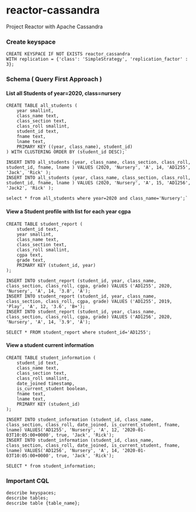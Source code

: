 # reactor-cassandra
Project Reactor with Apache Cassandra

### Create keyspace
    CREATE KEYSPACE IF NOT EXISTS reactor_cassandra 
    WITH replication = {'class': 'SimpleStrategy', 'replication_factor' : 3};

### Schema ( Query First Approach )
#### List all Students of year=2020, class=nursery 
    CREATE TABLE all_students (
        year smallint,
        class_name text,
        class_section text,
        class_roll smallint,
        student_id text,
        fname text,
        lname text,
        PRIMARY KEY ((year, class_name), student_id)
    ) WITH CLUSTERING ORDER BY (student_id DESC);`

```cassandraql
INSERT INTO all_students (year, class_name, class_section, class_roll, student_id, fname, lname ) VALUES (2020, 'Nursery', 'A', 14, 'AD1255', 'Jack', 'Rick' );
INSERT INTO all_students (year, class_name, class_section, class_roll, student_id, fname, lname ) VALUES (2020, 'Nursery', 'A', 15, 'AD1256', 'Jack2', 'Rick' );

select * from all_students where year=2020 and class_name='Nursery';`
```

#### View a Student profile with list for each year cgpa 

    CREATE TABLE student_report (
        student_id text,
        year smallint,
        class_name text,
        class_section text,
        class_roll smallint,
        cgpa text,
        grade text,
        PRIMARY KEY (student_id, year)
    );

```cassandraql
INSERT INTO student_report (student_id, year, class_name, class_section, class_roll, cgpa, grade) VALUES ('AD1255', 2020, 'Nursery', 'A', 14, '3.8', 'A');
INSERT INTO student_report (student_id, year, class_name, class_section, class_roll, cgpa, grade) VALUES ('AD1255', 2019, 'Play', 'A', 12, '3.6', 'B+');
INSERT INTO student_report (student_id, year, class_name, class_section, class_roll, cgpa, grade) VALUES ('AD1256', 2020, 'Nursery', 'A', 14, '3.9', 'A');

SELECT * FROM student_report where student_id='AD1255';
```

#### View a student current information
    CREATE TABLE student_information (
        student_id text,
        class_name text,
        class_section text,
        class_roll smallint,
        date_joined timestamp,
        is_current_student boolean,
        fname text,
        lname text,
        PRIMARY KEY (student_id)
    );

```cassandraql
INSERT INTO student_information (student_id, class_name, class_section, class_roll, date_joined, is_current_student, fname, lname) VALUES('AD1255', 'Nursery', 'A', 12, '2020-01-03T10:05:00+0000', true, 'Jack', 'Rick');
INSERT INTO student_information (student_id, class_name, class_section, class_roll, date_joined, is_current_student, fname, lname) VALUES('AD1256', 'Nursery', 'A', 14, '2020-01-03T10:05:00+0000', true, 'Jack', 'Rick');

SELECT * from student_information;
```

### Important CQL
    describe keyspaces;
    describe tables;
    describe table {table_name};